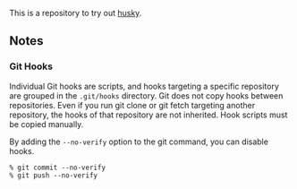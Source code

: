 This is a repository to try out [husky](https://github.com/typicode/husky).

## Notes

### Git Hooks

Individual Git hooks are scripts, and hooks targeting a specific repository are grouped in the `.git/hooks` directory.
Git does not copy hooks between repositories. Even if you run git clone or git fetch targeting another repository, the hooks of that repository are not inherited. Hook scripts must be copied manually.

By adding the `--no-verify` option to the git command, you can disable hooks.

```console
% git commit --no-verify
% git push --no-verify
```
